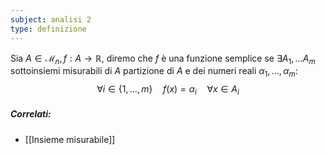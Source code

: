 ```yaml
---
subject: analisi 2
type: definizione
---
```

Sia $A\in\mathcal{M}_n,f:A\to\mathbb{R}$, diremo che $f$ è una funzione semplice se $\exists A_1,\dots A_m$ sottoinsiemi misurabili di $A$ partizione di $A$ e dei numeri reali $\alpha_1,\dots,\alpha_m:$
$$
\forall i\in\{1,\dots,m\}\quad f(x)=\alpha_i\quad\forall x\in A_i
$$

##### Correlati:
* [[Insieme misurabile]]